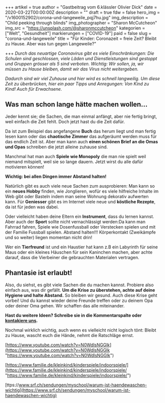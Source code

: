 +++
artikel = true
author = "Gastbeitrag vom 6.klässler Olivier Dick"
date = 2020-03-22T00:00:00Z
description = ""
draft = true
fdw = false
hero_img = "/v1600152902/corona-und-langeweile_pqj7hu.jpg"
img_description = "Child peeking through blinds"
img_photographer = "Sharon McCutcheon"
img_src = "https://unsplash.com/@sharonmccutcheon"
kategorien = ["Welt", "Gesundheit"]
markierungen = ["COVID-19"]
paid = false
slug = "corona-und-langeweile"
title = "Für Kinder: Coronazeit = freie Zeit? Bleibt zu Hause. Aber was tun gegen Langeweile?"

+++
_Durch das neuartige Coronavirus gibt es viele Einschränkungen: Die Schulen sind geschlossen, viele Läden und Dienstleistungen sind gestoppt und Gruppen grösser als 5 sind verboten. Wichtig: Wir sollen, ja, wir müssen zu Hause bleiben, damit wir das Virus nicht weitergeben._

_Dadurch sind wir viel Zuhause und hier wird es schnell langweilig. Um diese Zeit zu überbrücken, hier ein paar Tipps und Anregungen: Von Kind zu Kind! Auch für Erwachsene._

## Was man schon lange hätte machen wollen...

​Jeder kennt sie; die Sachen, die man einmal anfängt, aber nie fertig bringt, weil einfach die Zeit fehlt. Doch jetzt hast du die Zeit dafür.

Da ist zum Beispiel das angefangene **Buch** das herum liegt und man fertig lesen kann oder das **chaotische Zimmer** das aufgeräumt werden muss für das endlich Zeit ist. Aber man kann auch **einen schönen Brief an die Omas und Opas** schreiben die jetzt alleine zuhause sind.

Manchmal hat man auch **Spiele wie Monopoly** die man nie spielt weil niemand mitspielt, weil sie so lange dauern. Jetzt wirst du alle dafür motivieren können!

**Wichtig: bei allen Dingen immer Abstand halten!**

Natürlich gibt es auch viele neue Sachen zum ausprobieren: Man kann so ein **neues Hobby** finden, wie Jonglieren, wofür es viele hilfreiche Inhalte im Web gibt oder Basteln indem man seine Wohnung dekorativ aufwerten kann. Für **Geniesser** gibt es im Internet viele neue und **köstliche Rezepte**, da ist für jeden was dabei.

Oder vielleicht haben deine Eltern ein **Instrument**, dass du lernen kannst. Aber auch der **Sport** sollte nicht vernachlässigt werden:Da kann man Fahrrad fahren, Spiele wie Dosenfussball oder Verstecken spielen und mit der Familie Fussball spielen. Abstand halten!!! Körperkontakt (Zweikämpfe und so weiter) liegen momentan nicht drin!

Wer ein **Tierfreund** ist und ein Haustier hat kann z.B ein Labyrinth für seine Maus oder ein kleines Häuschen für sein Kaninchen machen, aber achte darauf, dass die Vierbeiner die gebrauchten Materialen vertragen.

## Phantasie ist erlaubt!

Also, du siehst, es gibt viele Sachen die du machen kannst. Probiere also einfach aus, was dir gefällt. **Um die Krise zu überstehen, achte auf deine Hygiene und halte Abstand.** So bleiben wir gesund. Auch diese Krise geht vorbei! Und du kannst wieder deine Freunde treffen oder zu deinem Opa oder deiner Oma gehen. Wir schaffen das alle miteinander.​

**Hast du weitere Ideen? Schreibe sie in die Kommentarspalte oder** [**kontakiere uns**](https://chinderzytig-v1.netlify.app/kontakt/ "kontaktiere uns")**.**

Nochmal wirklich wichtig, auch wenn es vielleicht nicht logisch tönt: Bleibt zu Hause, wascht euch die Hände, nehmt die Ratschläge ernst.

[https://www.youtube.com/watch?v=N0WdlsNGGlk](https://www.youtube.com/watch?v=N0WdlsNGGlk "https://www.youtube.com/watch?v=N0WdlsNGGlk")

[https://www.familie.de/kleinkind/kinderspiele/indoorspiele/](https://www.familie.de/kleinkind/kinderspiele/indoorspiele/ "https://www.familie.de/kleinkind/kinderspiele/indoorspiele/")

[ttps://www.srf.ch/sendungen/myschool/warum-ist-haendewaschen-wichtig](https://www.srf.ch/sendungen/myschool/warum-ist-haendewaschen-wichtig)